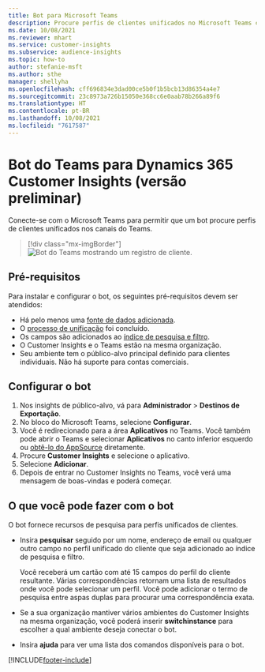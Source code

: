 ```yaml
---
title: Bot para Microsoft Teams
description: Procure perfis de clientes unificados no Microsoft Teams com a ajuda de um bot.
ms.date: 10/08/2021
ms.reviewer: mhart
ms.service: customer-insights
ms.subservice: audience-insights
ms.topic: how-to
author: stefanie-msft
ms.author: sthe
manager: shellyha
ms.openlocfilehash: cff696834e3dad00ce5b0f1b5bcb13d86354a4e7
ms.sourcegitcommit: 23c8973a726b15050e368cc6e0aab78b266a89f6
ms.translationtype: HT
ms.contentlocale: pt-BR
ms.lasthandoff: 10/08/2021
ms.locfileid: "7617587"
---
```

# <a name="teams-bot-for-dynamics-365-customer-insights-preview"></a>Bot do Teams para Dynamics 365 Customer Insights (versão preliminar)

Conecte-se com o Microsoft Teams para permitir que um bot procure perfis de clientes unificados nos canais do Teams.

> [!div class="mx-imgBorder"]
> ![Bot do Teams mostrando um registro de cliente.](media/teams-bot.png "Bot do Teams mostrando um registro de cliente")

## <a name="prerequisites"></a>Pré-requisitos

Para instalar e configurar o bot, os seguintes pré-requisitos devem ser atendidos:

- Há pelo menos uma [fonte de dados adicionada](data-sources.md).
- O [processo de unificação](data-unification.md) foi concluído.
- Os campos são adicionados ao [índice de pesquisa e filtro](search-filter-index.md).
- O Customer Insights e o Teams estão na mesma organização.
- Seu ambiente tem o público-alvo principal definido para clientes individuais. Não há suporte para contas comerciais.

## <a name="configure-the-bot"></a>Configurar o bot

1. Nos insights de público-alvo, vá para **Administrador** > **Destinos de Exportação**.
1. No bloco do Microsoft Teams, selecione **Configurar**.
1. Você é redirecionado para a área **Aplicativos** no Teams. Você também pode abrir o Teams e selecionar **Aplicativos** no canto inferior esquerdo ou [obtê-lo do AppSource](https://go.microsoft.com/fwlink/?linkid=2124104) diretamente.
1. Procure **Customer Insights** e selecione o aplicativo.
1. Selecione **Adicionar**.
1. Depois de entrar no Customer Insights no Teams, você verá uma mensagem de boas-vindas e poderá começar.

## <a name="things-you-can-do-with-the-bot"></a>O que você pode fazer com o bot

O bot fornece recursos de pesquisa para perfis unificados de clientes.

- Insira **pesquisar** seguido por um nome, endereço de email ou qualquer outro campo no perfil unificado do cliente que seja adicionado ao índice de pesquisa e filtro.

  Você receberá um cartão com até 15 campos do perfil do cliente resultante. Várias correspondências retornam uma lista de resultados onde você pode selecionar um perfil. Você pode adicionar o termo de pesquisa entre aspas duplas para procurar uma correspondência exata.

- Se a sua organização mantiver vários ambientes do Customer Insights na mesma organização, você poderá inserir **switchinstance** para escolher a qual ambiente deseja conectar o bot.

- Insira **ajuda** para ver uma lista dos comandos disponíveis para o bot.  


[!INCLUDE[footer-include](../includes/footer-banner.md)]